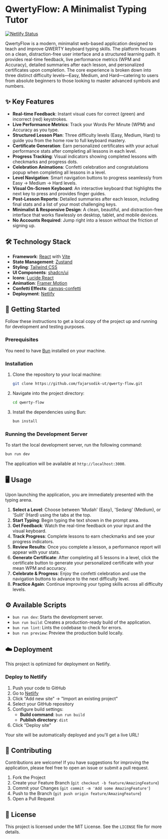 # QwertyFlow: A Minimalist Typing Tutor

[![Netlify Status](https://api.netlify.com/api/v1/badges/YOUR-SITE-ID/deploy-status)](https://app.netlify.com/sites/YOUR-SITE-NAME/deploys)

QwertyFlow is a modern, minimalist web-based application designed to teach and improve QWERTY keyboard typing skills. The platform focuses on a clean, distraction-free user interface and a structured learning path. It provides real-time feedback, live performance metrics (WPM and Accuracy), detailed summaries after each lesson, and personalized certificates upon completion. The core experience is broken down into three distinct difficulty levels—Easy, Medium, and Hard—catering to users from absolute beginners to those looking to master advanced symbols and numbers.

## ✨ Key Features

-   **Real-time Feedback**: Instant visual cues for correct (green) and incorrect (red) keystrokes.
-   **Live Performance Metrics**: Track your Words Per Minute (WPM) and Accuracy as you type.
-   **Structured Lesson Plan**: Three difficulty levels (Easy, Medium, Hard) to guide you from the home row to full keyboard mastery.
-   **Certificate Generation**: Earn personalized certificates with your actual performance stats after completing all lessons in each level.
-   **Progress Tracking**: Visual indicators showing completed lessons with checkmarks and progress dots.
-   **Celebration Animations**: Confetti celebration and congratulations popup when completing all lessons in a level.
-   **Level Navigation**: Smart navigation buttons to progress seamlessly from Easy → Medium → Hard levels.
-   **Visual On-Screen Keyboard**: An interactive keyboard that highlights the next key to press and provides finger guides.
-   **Post-Lesson Reports**: Detailed summaries after each lesson, including final stats and a list of your most challenging keys.
-   **Minimalist & Responsive Design**: A clean, beautiful, and distraction-free interface that works flawlessly on desktop, tablet, and mobile devices.
-   **No Accounts Required**: Jump right into a lesson without the friction of signing up.

## 🛠️ Technology Stack

-   **Framework**: [React](https://react.dev/) with [Vite](https://vitejs.dev/)
-   **State Management**: [Zustand](https://zustand-demo.pmnd.rs/)
-   **Styling**: [Tailwind CSS](https://tailwindcss.com/)
-   **UI Components**: [shadcn/ui](https://ui.shadcn.com/)
-   **Icons**: [Lucide React](https://lucide.dev/)
-   **Animation**: [Framer Motion](https://www.framer.com/motion/)
-   **Confetti Effects**: [canvas-confetti](https://www.npmjs.com/package/canvas-confetti)
-   **Deployment**: [Netlify](https://www.netlify.com/)

## 🚀 Getting Started

Follow these instructions to get a local copy of the project up and running for development and testing purposes.

### Prerequisites

You need to have [Bun](https://bun.sh/) installed on your machine.

### Installation

1.  Clone the repository to your local machine:
    ```bash
    git clone https://github.com/fajarsodik-ut/qwerty-flow.git
    ```
2.  Navigate into the project directory:
    ```bash
    cd qwerty-flow
    ```
3.  Install the dependencies using Bun:
    ```bash
    bun install
    ```

### Running the Development Server

To start the local development server, run the following command:

```bash
bun run dev
```

The application will be available at `http://localhost:3000`.

## 🖥️ Usage

Upon launching the application, you are immediately presented with the typing arena.

1.  **Select a Level**: Choose between 'Mudah' (Easy), 'Sedang' (Medium), or 'Sulit' (Hard) using the tabs at the top.
2.  **Start Typing**: Begin typing the text shown in the prompt area.
3.  **Get Feedback**: Watch the real-time feedback on your input and the visual keyboard.
4.  **Track Progress**: Complete lessons to earn checkmarks and see your progress indicators.
5.  **Review Results**: Once you complete a lesson, a performance report will appear with your stats.
6.  **Generate Certificate**: After completing all 5 lessons in a level, click the certificate button to generate your personalized certificate with your mean WPM and accuracy.
7.  **Celebrate & Progress**: Enjoy the confetti celebration and use the navigation buttons to advance to the next difficulty level.
8.  **Practice Again**: Continue improving your typing skills across all difficulty levels.

## ⚙️ Available Scripts

-   `bun run dev`: Starts the development server.
-   `bun run build`: Creates a production-ready build of the application.
-   `bun run lint`: Lints the codebase to check for errors.
-   `bun run preview`: Preview the production build locally.

## ☁️ Deployment

This project is optimized for deployment on Netlify.

### Deploy to Netlify

1.  Push your code to GitHub
2.  Go to [Netlify](https://app.netlify.com/)
3.  Click "Add new site" → "Import an existing project"
4.  Select your GitHub repository
5.  Configure build settings:
    -   **Build command**: `bun run build`
    -   **Publish directory**: `dist`
6.  Click "Deploy site"

Your site will be automatically deployed and you'll get a live URL!

## 🤝 Contributing

Contributions are welcome! If you have suggestions for improving the application, please feel free to open an issue or submit a pull request.

1.  Fork the Project
2.  Create your Feature Branch (`git checkout -b feature/AmazingFeature`)
3.  Commit your Changes (`git commit -m 'Add some AmazingFeature'`)
4.  Push to the Branch (`git push origin feature/AmazingFeature`)
5.  Open a Pull Request

## 📄 License

This project is licensed under the MIT License. See the `LICENSE` file for more details.